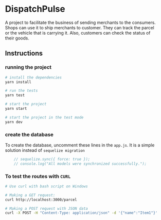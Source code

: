# DispatchPulse

A project to facilitate the business of sending merchants to the consumers. Shops can use it to ship merchants to customer. They can track the parcel or the vehicle that is carrying it. Also, customers can check the status of their goods. 

## Instructions

### running the project

```bash
# install the dependencies
yarn install

# run the tests
yarn test

# start the project
yarn start

# start the project in the test mode
yarn dev
```

### create the database

To create the database, uncomment these lines in the `app.js`. It is a simple solution instead of `sequelize migration`
```js
    // sequelize.sync({ force: true });
    // console.log("All models were synchronized successfully.");
```

### To test the routes with `CURL`

```bash
# Use curl with bash script on Windows

# Making a GET request:
curl http://localhost:3000/parcel

# Making a POST request with JSON data
curl -X POST -H "Content-Type: application/json" -d '{"name":"Item1"}' http://localhost:3000/parcel
```
